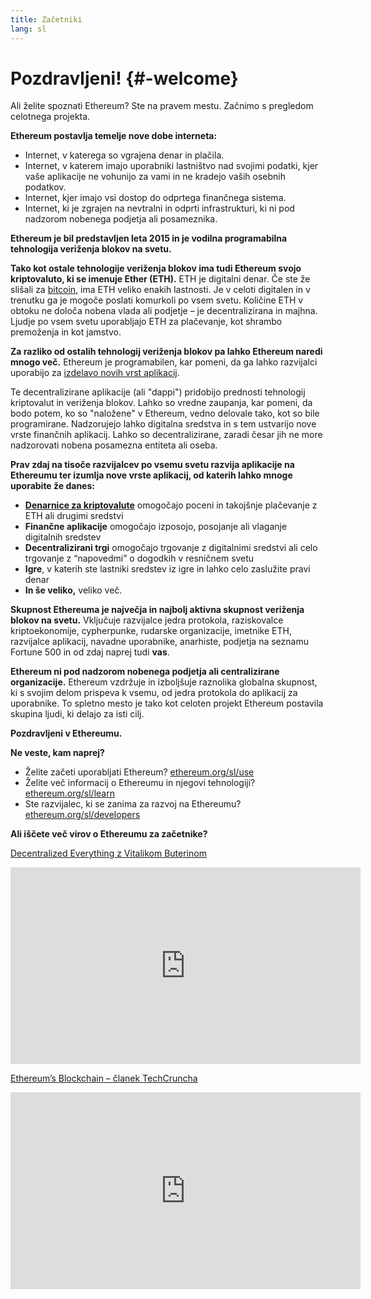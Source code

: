 ```yaml
---
title: Začetniki
lang: sl
---
```


# <Emoji text=":wave:" size={1} marginRight={.2} />Pozdravljeni! {#-welcome}

Ali želite spoznati Ethereum? Ste na pravem mestu. Začnimo s pregledom celotnega projekta.

**Ethereum postavlja temelje nove dobe interneta:**

- Internet, v katerega so vgrajena denar in plačila.
- Internet, v katerem imajo uporabniki lastništvo nad svojimi podatki, kjer vaše aplikacije ne vohunijo za vami in ne kradejo vaših osebnih podatkov.
- Internet, kjer imajo vsi dostop do odprtega finančnega sistema.
- Internet, ki je zgrajen na nevtralni in odprti infrastrukturi, ki ni pod nadzorom nobenega podjetja ali posameznika.

**Ethereum je bil predstavljen leta 2015 in je vodilna programabilna tehnologija veriženja blokov na svetu.**

**Tako kot ostale tehnologije veriženja blokov ima tudi Ethereum svojo kriptovaluto, ki se imenuje Ether (ETH).** ETH je digitalni denar. Če ste že slišali za [bitcoin](http://bitcoin.org/), ima ETH veliko enakih lastnosti. Je v celoti digitalen in v trenutku ga je mogoče poslati komurkoli po vsem svetu. Količine ETH v obtoku ne določa nobena vlada ali podjetje – je decentralizirana in majhna. Ljudje po vsem svetu uporabljajo ETH za plačevanje, kot shrambo premoženja in kot jamstvo.

**Za razliko od ostalih tehnologij veriženja blokov pa lahko Ethereum naredi mnogo več.** Ethereum je programabilen, kar pomeni, da ga lahko razvijalci uporabijo za [izdelavo novih vrst aplikacij](/sl/use/#1-use-an-application-built-on-ethereum/).

Te decentralizirane aplikacije (ali "dappi") pridobijo prednosti tehnologij kriptovalut in veriženja blokov. Lahko so vredne zaupanja, kar pomeni, da bodo potem, ko so "naložene" v Ethereum, vedno delovale tako, kot so bile programirane. Nadzorujejo lahko digitalna sredstva in s tem ustvarijo nove vrste finančnih aplikacij. Lahko so decentralizirane, zaradi česar jih ne more nadzorovati nobena posamezna entiteta ali oseba.

**Prav zdaj na tisoče razvijalcev po vsemu svetu razvija aplikacije na Ethereumu ter izumlja nove vrste aplikacij, od katerih lahko mnoge uporabite že danes:**

- [**Denarnice za kriptovalute**](/sl/use/#3-what-is-a-wallet-and-which-one-should-i-use/) omogočajo poceni in takojšnje plačevanje z ETH ali drugimi sredstvi
- **Finančne aplikacije** omogočajo izposojo, posojanje ali vlaganje digitalnih sredstev
- **Decentralizirani trgi** omogočajo trgovanje z digitalnimi sredstvi ali celo trgovanje z “napovedmi” o dogodkih v resničnem svetu
- **Igre**, v katerih ste lastniki sredstev iz igre in lahko celo zaslužite pravi denar
- **In še veliko,** veliko več.

**Skupnost Ethereuma je največja in najbolj aktivna skupnost veriženja blokov na svetu.** Vključuje razvijalce jedra protokola, raziskovalce kriptoekonomije, cypherpunke, rudarske organizacije, imetnike ETH, razvijalce aplikacij, navadne uporabnike, anarhiste, podjetja na seznamu Fortune 500 in od zdaj naprej tudi **vas**.

**Ethereum ni pod nadzorom nobenega podjetja ali centralizirane organizacije.** Ethereum vzdržuje in izboljšuje raznolika globalna skupnost, ki s svojim delom prispeva k vsemu, od jedra protokola do aplikacij za uporabnike. To spletno mesto je tako kot celoten projekt Ethereum postavila skupina ljudi, ki delajo za isti cilj.

**Pozdravljeni v Ethereumu.**

**Ne veste, kam naprej?**

- Želite začeti uporabljati Ethereum? [ethereum.org/sl/use](/sl/use/)
- Želite več informacij o Ethereumu in njegovi tehnologiji? [ethereum.org/sl/learn](/sl/learn/)
- Ste razvijalec, ki se zanima za razvoj na Ethereumu? [ethereum.org/sl/developers](/sl/developers/)

**Ali iščete več virov o Ethereumu za začetnike?**

[Decentralized Everything z Vitalikom Buterinom](https://youtu.be/WSN5BaCzsbo)

<div class="iframe-container">
  <iframe width="560" height="315" src="https://www.youtube.com/embed/WSN5BaCzsbo" frameborder="0" allow="accelerometer; autoplay; encrypted-media; gyroscope; picture-in-picture" allowfullscreen></iframe>
</div>

[Ethereum’s Blockchain – članek TechCruncha](https://www.youtube.com/watch?v=WfULutvxvzY)

<div class="iframe-container">
  <iframe width="560" height="315" src="https://www.youtube.com/embed/WfULutvxvzY" frameborder="0" allow="accelerometer; autoplay; encrypted-media; gyroscope; picture-in-picture" allowfullscreen></iframe>
</div>
